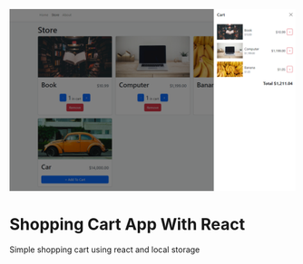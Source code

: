 ![photo of cart](screenshot/cart_screenshot.png)

# Shopping Cart App With React

Simple shopping cart using react and local storage